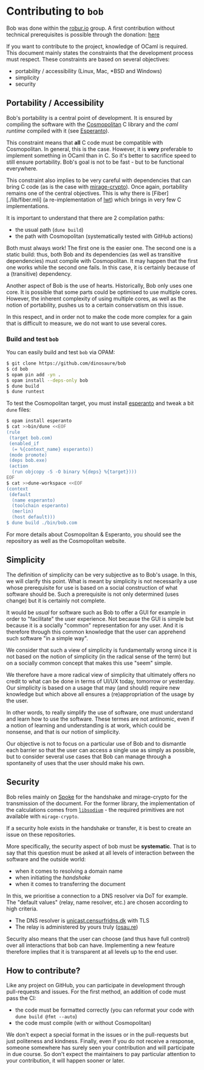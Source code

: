 # Contributing to `bob`

Bob was done within the [robur.io][robur.io] group. A first contribution
without technical prerequisites is possible through the donation:
[here][donate]

If you want to contribute to the project, knowledge of OCaml is required. This
document mainly states the constraints that the development process must
respect. These constraints are based on several objectives:
- portability / accessibility (Linux, Mac, \*BSD and Windows)
- simplicity
- security

## Portability / Accessibility

Bob's portability is a central point of development. It is ensured by
compiling the software with the [Cosmopolitan][cosmopolitan] C library and
the _caml runtime_ compiled with it (see [Esperanto][esperanto]).

This constraint means that **all** C code must be compatible with Cosmopolitan.
In general, this is the case. However, it is **very** preferable to implement
something in OCaml than in C. So it's better to sacrifice speed to still
ensure portability. Bob's goal is not to be fast - but to be functional
everywhere.

This constraint also implies to be very careful with dependencies that can
bring C code (as is the case with [mirage-crypto][mirage-crypto]). Once again,
portability remains one of the central objectives. This is why there is
[Fiber][./lib/fiber.mli] (a re-implementation of [lwt][lwt]) which brings in
very few C implementations.

It is important to understand that there are 2 compilation paths:
- the usual path (`dune build`)
- the path with Cosmopolitan (systematically tested with GitHub actions)

Both must always work! The first one is the easier one. The second one is a
static build: thus, both Bob and its dependencies (as well as transitive
dependencies) must compile with Cosmopolitan. It may happen that the first one
works while the second one fails. In this case, it is certainly because of a
(transitive) dependency.

Another aspect of Bob is the use of hearts. Historically, Bob only uses one
core. It is possible that some parts could be optimised to use multiple cores.
However, the inherent complexity of using multiple cores, as well as the notion
of portability, pushes us to a certain conservatism on this issue.

In this respect, and in order not to make the code more complex for a gain that
is difficult to measure, we do not want to use several cores.

### Build and test `bob`

You can easily build and test `bob` via OPAM:
```sh
$ git clone https://github.com/dinosaure/bob
$ cd bob
$ opam pin add -yn .
$ opam install --deps-only bob
$ dune build
$ dune runtest
```

To test the Cosmopolitan target, you must install [esperanto][esperanto] and
tweak a bit `dune` files:
```sh
$ opam install esperanto
$ cat >>bin/dune <<EOF
(rule
 (target bob.com)
 (enabled_if
  (= %{context_name} esperanto))
 (mode promote)
 (deps bob.exe)
 (action
  (run objcopy -S -O binary %{deps} %{target})))
EOF
$ cat >>dune-workspace <<EOF
(context
 (default
  (name esperanto)
  (toolchain esperanto)
  (merlin)
  (host default)))
$ dune build ./bin/bob.com
```

For more details about Cosmopolitan & Esperanto, you should see the repository
as well as the Cosmopolitan website.

## Simplicity

The definition of simplicity can be very subjective as to Bob's usage. In this,
we will clarify this point. What is meant by simplicity is not necessarily a
use whose prerequisite for use is based on a social construction of what
software should be. Such a prerequisite is not only determined (uses change)
but it is certainly not complete.

It would be _usual_ for software such as Bob to offer a GUI for example in
order to "facilitate" the user experience. Not because the GUI is simple but
because it is a socially "common" representation for any user. And it is
therefore through this common knowledge that the user can apprehend such
software "in a simple way".

We consider that such a view of simplicity is fundamentally wrong since it is
not based on the notion of simplicity (in the radical sense of the term) but
on a socially common concept that makes this use "seem" simple.

We therefore have a more radical view of simplicity that ultimately offers no
credit to what can be done in terms of UI/UX today, tomorrow or yesterday. Our
simplicity is based on a usage that may (and should) require new knowledge but
which above all ensures a (re)appropriation of the usage by the user.

In other words, to really simplify the use of software, one must understand and
learn how to use the software. These termes are not antinomic, even if a notion
of learning and understanding is at work, which could be nonsense, and that is
our notion of simplicity.

Our objective is not to focus on a particular use of Bob and to dismantle each
barrier so that the user can access a single use as simply as possible, but to
consider several use cases that Bob can manage through a spontaneity of uses
that the user should make his own.

## Security

Bob relies mainly on [Spoke][spoke] for the handshake and mirage-crypto for the
transmission of the document. For the former library, the implementation of the
calculations comes from [`libsodium`][libsodium] - the required primitives are
not available with `mirage-crypto`.

If a security hole exists in the handshake or transfer, it is best to create an
issue on these repositories.

More specifically, the security aspect of bob must be **systematic**. That is
to say that this question must be asked at all levels of interaction between
the software and the outside world:
- when it comes to resolving a domain name
- when initiating the _handshake_
- when it comes to transferring the document

In this, we prioritise a connection to a DNS resolver via DoT for example. The
"default values" (relay, name resolver, etc.) are chosen according to high
criteria.
- The DNS resolver is [unicast.censurfridns.dk][censurfridns.dk] with TLS
- The relay is administered by yours truly ([osau.re][osau.re])

Security also means that the user can choose (and thus have full control) over
all interactions that bob can have. Implementing a new feature therefore
implies that it is transparent at all levels up to the end user.

## How to contribute?

Like any project on GitHub, you can participate in development through
pull-requests and issues. For the first method, an addition of code must pass
the CI:
- the code must be formatted correctly (you can reformat your code with
  `dune build @fmt --auto`)
- the code must compile (with or without Cosmopolitan)

We don't expect a special format in the issues or in the pull-requests but just
politeness and kindness. Finally, even if you do not receive a response,
someone somewhere has surely seen your contribution and will participate in due
course. So don't expect the maintainers to pay particular attention to your
contribution, it will happen sooner or later.

[robur.io]: https://robur.io/
[donate]: https://robur.io/Donate
[osau.re]: https://din.osau.re/
[censurfridns.dk]: https://blog.uncensoreddns.org/
[libsodium]: https://github.com/jedisct1/libsodium
[cosmopolitan]: https://github.com/jart/cosmopolitan
[esperanto]: https://github.com/dinosaure/esperanto
[mirage-crypto]: https://github.com/mirage/mirage-crypto
[lwt]: https://github.com/ocsigen/lwt
[spoke]: https://github.com/dinosaure/spoke
